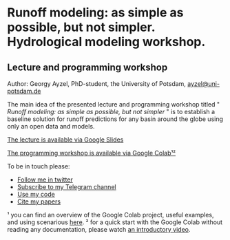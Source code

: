 # Runoff modeling: as simple as possible, but not simpler. Hydrological modeling workshop.

## Lecture and programming workshop

Author: Georgy Ayzel, PhD-student, the University of Potsdam, ayzel@uni-potsdam.de

The main idea of the presented lecture and programming workshop titled " *Runoff modeling: as simple as possible, but not simpler* " is to establish a baseline solution for runoff predictions for any basin around the globe using only an open data and models.

[The lecture is available via Google Slides](https://docs.google.com/presentation/d/e/2PACX-1vTG-w2cF_QUZfVxVQMSDtofnP8oob48IpYcEDqgQyMZI9AWl45rMJcKIkjDBWj7mM_Y2wzjayOpi7Fe/pub?start=false&loop=false&delayms=3000)

[The programming workshop is available via Google Colab¹²](https://drive.google.com/file/d/1ypyQMzKf-_7ucAMsrQiL2ijL7vgoD3R2/view?usp=sharing)

To be in touch please:

* [Follow me in twitter](https://twitter.com/hydrogo89)
* [Subscribe to my Telegram channel](https://t.me/showmethebest)
* [Use my code](https://github.com/hydrogo/)
* [Cite my papers](https://scholar.google.de/citations?user=wXSZ4ogAAAAJ&hl=en)

¹ you can find an overview of the Google Colab project, useful examples, and using scenarious [here](https://colab.research.google.com/notebooks/welcome.ipynb).
² for a quick start with the Google Colab without reading any documentation, please watch [an introductory video](https://youtu.be/xdbkayi0PA4).